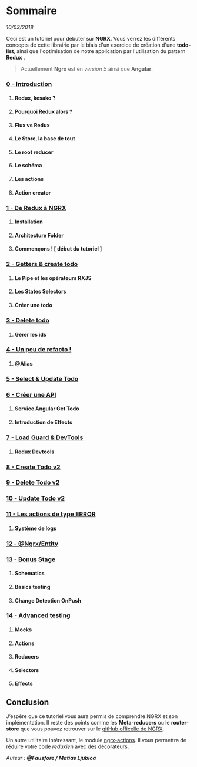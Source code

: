 # Sommaire
*10/03/2018*

Ceci est un tutoriel pour débuter sur **NGRX**.
Vous verrez les différents concepts de cette librairie par le biais d'un exercice de création d'une **todo-list**, ainsi que l'optimisation de notre application par l'utilisation du pattern **Redux** .

>Actuellement **Ngrx** est en *version 5* ainsi que **Angular**.

### [0 - Introduction](https://github.com/fausfore/ngrx-guide/blob/master/documentations/introduction.md)
1.  #### Redux, kesako ?
2.  #### Pourquoi Redux alors ?
3.  #### Flux vs Redux
4.  #### Le Store, la base de tout
5.  ####  Le root reducer
6.  #### Le schéma
7.  #### Les actions
8.  ####  Action creator

### [1 - De Redux à NGRX](https://github.com/fausfore/ngrx-guide/blob/master/documentations/step-1.md)
1.  #### Installation
2.  #### Architecture Folder
3.  #### Commençons ! [ début du tutoriel ]

### [2 - Getters & create todo](https://github.com/fausfore/ngrx-guide/blob/master/documentations/step-2.md)
1.  #### Le Pipe et les opérateurs RXJS
2.  #### Les States Selectors
3.  #### Créer une todo

### [3 - Delete todo](https://github.com/fausfore/ngrx-guide/blob/master/documentations/step-3.md)
1.  #### Gérer les ids

### [4 - Un peu de refacto !](https://github.com/fausfore/ngrx-guide/blob/master/documentations/step-4.md)
1.  #### @Alias

### [5 - Select & Update Todo](https://github.com/fausfore/ngrx-guide/blob/master/documentations/step-5.md)

### [6 - Créer une API](https://github.com/fausfore/ngrx-guide/blob/master/documentations/step-6.md)
1.  #### Service Angular Get Todo
2.  #### Introduction de Effects

### [7 - Load Guard & DevTools](https://github.com/fausfore/ngrx-guide/blob/master/documentations/step-7.md)
1.  #### Redux Devtools

### [8 - Create Todo v2](https://github.com/fausfore/ngrx-guide/blob/master/documentations/step-8.md)

### [9 - Delete Todo v2](https://github.com/fausfore/ngrx-guide/blob/master/documentations/step-9.md)

### [10 - Update Todo v2](https://github.com/fausfore/ngrx-guide/blob/master/documentations/step-10.md)

### [11 - Les actions de type ERROR](https://github.com/fausfore/ngrx-guide/blob/master/documentations/step-11.md)
1.  #### Système de logs

### [12 - @Ngrx/Entity](https://github.com/fausfore/ngrx-guide/blob/master/documentations/step-12.md)

### [13 - Bonus Stage](https://github.com/fausfore/ngrx-guide/blob/master/documentations/step-13.md)
1.  #### Schematics
2.  #### Basics testing 
3.  #### Change Detection OnPush

### [14 - Advanced testing ](https://github.com/fausfore/ngrx-guide/blob/master/documentations/step-14.md)
1.  #### Mocks
2.  #### Actions
3.  #### Reducers
4.  #### Selectors
5.  #### Effects

## Conclusion 

J’espère que ce tutoriel vous aura permis de comprendre NGRX et son implémentation.
Il reste des points comme les **Meta-reducers** ou le **router-store** que vous pouvez retrouver sur le [gitHub officelle de NGRX](https://github.com/ngrx/platform).

Un autre utilitaire intéressant, le module [ngrx-actions](https://github.com/amcdnl/ngrx-actions).
Il vous permettra de réduire votre code *reduxien* avec des décorateurs.


*Auteur : **@Fausfore / Matias Ljubica***

<!--stackedit_data:
eyJoaXN0b3J5IjpbMTMzNDA2MTUwNCwxODIwNzMxMTEwLDE1Nj
czMzE2NDJdfQ==
-->